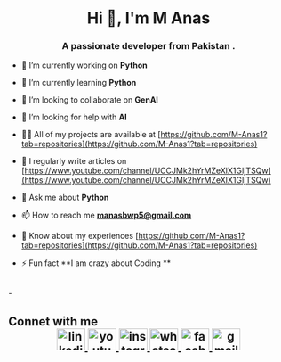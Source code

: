 
<h1 align="center">Hi 👋, I'm M Anas</h1>
<h3 align="center">A passionate developer from Pakistan .</h3>

- 🔭 I’m currently working on **Python**

- 🌱 I’m currently learning **Python**

- 👯 I’m looking to collaborate on **GenAI**

- 🤝 I’m looking for help with **AI**

- 👨‍💻 All of my projects are available at [https://github.com/M-Anas1?tab=repositories](https://github.com/M-Anas1?tab=repositories)

- 📝 I regularly write articles on [https://www.youtube.com/channel/UCCJMk2hYrMZeXlX1GIjTSQw](https://www.youtube.com/channel/UCCJMk2hYrMZeXlX1GIjTSQw)

- 💬 Ask me about **Python**

- 📫 How to reach me **manasbwp5@gmail.com**

- 📄 Know about my experiences [https://github.com/M-Anas1?tab=repositories](https://github.com/M-Anas1?tab=repositories)

- ⚡ Fun fact **I am crazy about Coding **
<br>
- <h2> Connet with <b>me</b> </b>

<div align="center">
  <a href="https://www.linkedin.com/in/muhammad-anas-047a7a320/" target="_blank">
    <img src="https://raw.githubusercontent.com/maurodesouza/profile-readme-generator/master/src/assets/icons/social/linkedin/default.svg" width="51" height="39" alt="linkedin logo"  />
  </a>
  <a href="https://www.youtube.com/@spygamer51" target="_blank">
    <img src="https://raw.githubusercontent.com/maurodesouza/profile-readme-generator/master/src/assets/icons/social/youtube/default.svg" width="51" height="39" alt="youtube logo"  />
  </a>
  <a href="https://www.instagram.com/manasg75/" target="_blank">
    <img src="https://raw.githubusercontent.com/maurodesouza/profile-readme-generator/master/src/assets/icons/social/instagram/default.svg" width="51" height="39" alt="instagram logo"  />
  </a>
  <a href="https://api.whatsapp.com/send?phone=923201867156" target="_blank">
    <img src="https://raw.githubusercontent.com/maurodesouza/profile-readme-generator/master/src/assets/icons/social/whatsapp/default.svg" width="51" height="39" alt="whatsapp logo"  />
  </a>
  <a href="https://www.facebook.com/profile.php?id=100086995852777" target="_blank">
    <img src="https://raw.githubusercontent.com/maurodesouza/profile-readme-generator/master/src/assets/icons/social/facebook/default.svg" width="51" height="39" alt="facebook logo"  />
  </a>
  <a href="manasbwp5@gmail.com" target="_blank">
    <img src="https://raw.githubusercontent.com/maurodesouza/profile-readme-generator/master/src/assets/icons/social/gmail/default.svg" width="51" height="39" alt="gmail logo"  />
  </a>
</div>
